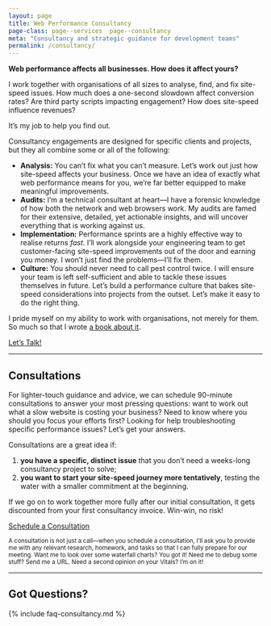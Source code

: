 ```yaml
---
layout: page
title: Web Performance Consultancy
page-class: page--services  page--consultancy
meta: "Consultancy and strategic guidance for development teams"
permalink: /consultancy/
---
```


**Web performance affects all businesses. How does it affect yours?**

I work together with organisations of all sizes to analyse, find, and fix
site-speed issues. How much does a one-second slowdown affect conversion rates?
Are third party scripts impacting engagement? How does site-speed influence
revenues?

It’s my job to help you find out.

Consultancy engagements are designed for specific clients and projects, but they
all combine some or all of the following:

* **Analysis:** You can’t fix what you can’t measure. Let’s work out just how
  site-speed affects your business. Once we have an idea of exactly what web
  performance means for you, we’re far better equipped to make meaningful
  improvements.
* **Audits:** I’m a technical consultant at heart—I have a forensic knowledge of
  how both the network and web browsers work. My audits are famed for their
  extensive, detailed, yet actionable insights, and will uncover everything that
  is working against us.
* **Implementation:** Performance sprints are a highly effective way to realise
  returns _fast_. I’ll work alongside your engineering team to get
  customer-facing site-speed improvements out of the door and earning you money.
  I won’t just find the problems—I’ll fix them.
* **Culture:** You should never need to call pest control twice. I will ensure
  your team is left self-sufficient and able to tackle these issues themselves
  in future. Let’s build a performance culture that bakes site-speed
  considerations into projects from the outset. Let’s make it easy to do the
  right thing.

I pride myself on my ability to work with organisations, not merely for them. So
much so that I wrote [a book about
it](https://gumroad.com/l/questions-for-consultants).

<a href="mailto:csswizardry@gmail.com?subject=Consultancy%20Engagement" class="btn  btn--full">Let’s Talk!</a>

- - -

## Consultations

For lighter-touch guidance and advice, we can schedule 90-minute consultations
to answer your most pressing questions: want to work out what a slow website is
costing your business? Need to know where you should you focus your efforts
first? Looking for help troubleshooting specific performance issues? Let’s get
your answers.

Consultations are a great idea if:

1. **you have a specific, distinct issue** that you don’t need a weeks-long
   consultancy project to solve;
2. **you want to start your site-speed journey more tentatively**, testing the
   water with a smaller commitment at the beginning.

If we go on to work together more fully after our initial consultation, it gets
discounted from your first consultancy invoice. Win-win, no risk!

<a href="https://calendly.com/csswizardry/consultation" class="btn  btn--full">Schedule a Consultation</a>

<small>A consultation is not just a call—when you schedule a consultation, I’ll
ask you to provide me with any relevant research, homework, and tasks so that
I can fully prepare for our meeting. Want me to look over some waterfall charts?
You got it! Need me to debug some stuff? Send me a URL. Need a second opinion on
your Vitals? I’m on it!</small>

- - -

## Got Questions?

{% include faq-consultancy.md %}
